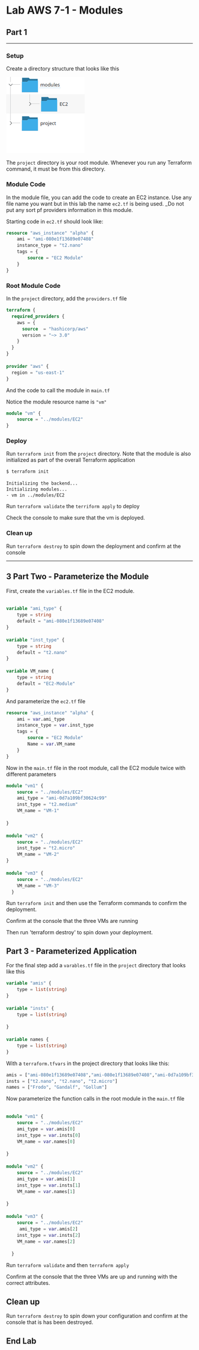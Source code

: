 
# Lab AWS 7-1 - Modules

## Part 1

---

### Setup

Create a directory structure that looks like this

![](images/lab7-1.png?raw=true)

The `project` directory is your root module. Whenever you run any Terraform command, it must be from this directory.

### Module Code

In the module file, you can add the code to create an EC2 instance. Use any file name you want but in this lab the name `ec2.tf` is being used. _Do not put any sort pf providers information in this module.

Starting code in `ec2.tf` should look like:

```terraform
resource "aws_instance" "alpha" {
    ami = "ami-080e1f13689e07408"
    instance_type = "t2.nano"
    tags = {
        source = "EC2 Module"
    }
}
```

### Root Module Code

In the `project` directory, add the `providers.tf` file

```terraform
terraform {
  required_providers {
    aws = {
      source  = "hashicorp/aws"
      version = "~> 3.0"
    }
  }
}

provider "aws" {
  region = "us-east-1"
}
```
And the code to call the module in `main.tf`  

Notice the module resource name is `"vm"`

```terraform
module "vm" {
    source = "../modules/EC2"
}
```

### Deploy

Run `terraform init` from the `project` directory. Note that the module is also initialized as part of the overall Terraform application

```console
$ terraform init

Initializing the backend...
Initializing modules...
- vm in ../modules/EC2

```

Run `terraform validate` the `terriform apply` to deploy

Check the console to make sure that the vm is deployed.

### Clean up

Run `terraform destroy` to spin down the deployment and confirm at the console

---

## 3 Part Two - Parameterize the Module

First, create the `variables.tf` file in the EC2 module. 

```terraform

variable "ami_type" {
    type = string
    default = "ami-080e1f13689e07408"
}

variable "inst_type" {
    type = string
    default = "t2.nano"
}

variable VM_name {
    type = string
    default = "EC2-Module"
}
```

And parameterize the `ec2.tf` file

```terraform
resource "aws_instance" "alpha" {
    ami = var.ami_type
    instance_type = var.inst_type
    tags = {
        source = "EC2 Module"
        Name = var.VM_name
    }
}
```
Now in the `main.tf` file in the root module, call the EC2 module twice with different parameters

```terraform
module "vm1" {
    source = "../modules/EC2"
    ami_type = "ami-0d7a109bf30624c99"
    inst_type = "t2.medium"
    VM_name = "VM-1"

}

module "vm2" {
    source = "../modules/EC2"
    inst_type = "t2.micro"
    VM_name = "VM-2"
}

module "vm3" {
    source = "../modules/EC2"
    VM_name = "VM-3"
  }
```

Run `terraform init`  and then use the Terraform commands to confirm the deployment.

Confirm at the console that the three VMs are running

Then run 'terraform destroy' to spin down your deployment.

## Part 3 - Parameterized Application

For the final step add a `varables.tf` file in the `project` directory that looks like this
```terraform
variable "amis" {
    type = list(string)
}

variable "insts" {
    type = list(string)
   
}

variable names {
    type = list(string)
}
```

With a `terraform.tfvars` in the project directory that looks like this:

```terraform
amis = ["ami-080e1f13689e07408","ami-080e1f13689e07408","ami-0d7a109bf30624c99"]
insts = ["t2.nano", "t2.nano", "t2.micro"]
names = ["Frodo", "Gandalf", "Gollum"]
```

Now parameterize the function calls in the root module in the `main.tf` file

```terraform

module "vm1" {
    source = "../modules/EC2"
    ami_type = var.amis[0]
    inst_type = var.insts[0]
    VM_name = var.names[0]

}

module "vm2" {
    source = "../modules/EC2"
    ami_type = var.amis[1]
    inst_type = var.insts[1]
    VM_name = var.names[1]

}

module "vm3" {
    source = "../modules/EC2"
     ami_type = var.amis[2]
    inst_type = var.insts[2]
    VM_name = var.names[2]

  }
```

Run `terraform validate` and then `terraform apply`

Confirm at the console that the three VMs are up and running with the correct attributes.

## Clean up

Run `terraform destroy` to spin down your configuration and confirm at the console that is has been destroyed.


## End Lab

